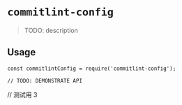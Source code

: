 # `commitlint-config`

> TODO: description

## Usage

```
const commitlintConfig = require('commitlint-config');

// TODO: DEMONSTRATE API
```

// 测试用 3
